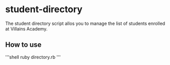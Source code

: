 # student-directory

The student directory script allos you to manage the list of students enrolled at Villains Academy.

## How to use

'''shell
ruby directory.rb
'''

